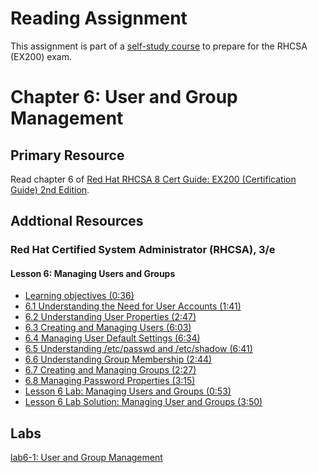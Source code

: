 # Reading Assignment
This assignment is part of a [self-study course](../README.md) to prepare for the RHCSA (EX200) exam.
# Chapter 6: User and Group Management

## Primary Resource
Read chapter 6 of [Red Hat RHCSA 8 Cert Guide: EX200 (Certification Guide) 2nd Edition](https://www.amazon.com/Red-RHCSA-Cert-Guide-Certification/dp/0137341628/).
## Addtional Resources

### Red Hat Certified System Administrator (RHCSA), 3/e

#### Lesson 6: Managing Users and Groups
- [Learning objectives (0:36)](https://learning.oreilly.com/videos/red-hat-certified/9780135656495/9780135656495-RCSA_01_06_00)
- [6.1 Understanding the Need for User Accounts (1:41)](https://learning.oreilly.com/videos/red-hat-certified/9780135656495/9780135656495-RCSA_01_06_01)
- [6.2 Understanding User Properties (2:47)](https://learning.oreilly.com/videos/red-hat-certified/9780135656495/9780135656495-RCSA_01_06_02)
- [6.3 Creating and Managing Users (6:03)](https://learning.oreilly.com/videos/red-hat-certified/9780135656495/9780135656495-RCSA_01_06_03)
- [6.4 Managing User Default Settings (6:34)](https://learning.oreilly.com/videos/red-hat-certified/9780135656495/9780135656495-RCSA_01_06_04)
- [6.5 Understanding /etc/passwd and /etc/shadow (6:41)](https://learning.oreilly.com/videos/red-hat-certified/9780135656495/9780135656495-RCSA_01_06_05)
- [6.6 Understanding Group Membership (2:44)](https://learning.oreilly.com/videos/red-hat-certified/9780135656495/9780135656495-RCSA_01_06_06)
- [6.7 Creating and Managing Groups (2:27)](https://learning.oreilly.com/videos/red-hat-certified/9780135656495/9780135656495-RCSA_01_06_07)
- [6.8 Managing Password Properties (3:15)](https://learning.oreilly.com/videos/red-hat-certified/9780135656495/9780135656495-RCSA_01_06_08)
- [Lesson 6 Lab: Managing Users and Groups (0:53)](https://learning.oreilly.com/videos/red-hat-certified/9780135656495/9780135656495-RCSA_01_06_09)
- [Lesson 6 Lab Solution: Managing User and Groups (3:50)](https://learning.oreilly.com/videos/red-hat-certified/9780135656495/9780135656495-RCSA_01_06_10)

## Labs
[lab6-1: User and Group Management](lab6-1.md)</br>
